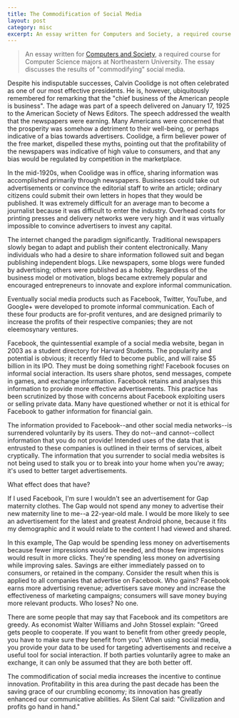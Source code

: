 ```yaml
---
title: The Commodification of Social Media
layout: post
category: misc
excerpt: An essay written for Computers and Society, a required course for Computer Science majors at Northeastern University.  The essay discusses the results of "commodifying" social media.
---
```


> An essay written for [Computers and Society](http://www.ccs.neu.edu/home/perrolle/soc528/syllabus.html), a required course for Computer Science majors at Northeastern University.  The essay discusses the results of "commodifying" social media.


Despite his indisputable successes, Calvin Coolidge is not often celebrated as
one of our most effective presidents. He is, however, ubiquitously remembered
for remarking that the "chief business of the American people is business".  The
adage was part of a speech delivered on January 17, 1925 to the American Society
of News Editors. The speech addressed the wealth that the newspapers were
earning. Many Americans were concerned that the prosperity was somehow a
detriment to their well-being, or perhaps indicative of a bias towards
advertisers.  Coolidge, a firm believer power of the free market, dispelled
these myths, pointing out that the profitability of the newspapers was
indicative of high value to consumers, and that any bias would be regulated by
competition in the marketplace.

In the mid-1920s, when Coolidge was in office, sharing information was
accomplished primarily through newspapers. Businesses could take out
advertisements or convince the editorial staff to write an article; ordinary
citizens could submit their own letters in hopes that they would be published.
It was extremely difficult for an average man to become a journalist because it
was difficult to enter the industry.  Overhead costs for printing presses and
delivery networks were very high and it was virtually impossible to convince
advertisers to invest any capital.

The internet changed the paradigm significantly.  Traditional newspapers slowly
began to adapt and publish their content electronically.  Many individuals who
had a desire to share information followed suit and began publishing independent
blogs. Like newspapers, some blogs were funded by advertising; others were
published as a hobby. Regardless of the business model or motivation, blogs
became extremely popular and encouraged entrepreneurs to innovate and explore
informal communication.

Eventually social media products such as Facebook, Twitter, YouTube, and Google+
were developed to promote informal communication.  Each of these four products
are for-profit ventures, and are designed primarily to increase the profits of
their respective companies; they are not eleemosynary ventures.

Facebook, the quintessential example of a social media website, began in 2003 as
a student directory for Harvard Students.  The popularity and potential is
obvious; it recently filed to become public, and will raise $5 billion in its
IPO.  They must be doing something right! Facebook focuses on informal social
interaction.  Its users share photos, send messages, compete in games, and
exchange information. Facebook retains and analyses this information to provide
more effective advertisements.  This practice has been scrutinized by those with
concerns about Facebook exploiting users or selling private data.  Many have
questioned whether or not it is ethical for Facebook to gather information for
financial gain.

The information provided to Facebook--and other social media networks--is
surrendered voluntarily by its users. They do not--and cannot--collect
information that you do not provide!  Intended uses of the data that is
entrusted to these companies is outlined in their terms of services, albeit
cryptically. The information that you surrender to social media websites is not
being used to stalk you or to break into your home when you're away; it's used
to better target advertisements.

What effect does that have?

If I used Facebook, I'm sure  I wouldn't see an advertisement for Gap maternity
clothes.  The Gap would not spend any money to advertise their new maternity
line to me--a 22-year-old male. I would be more likely to see an advertisement
for the latest and greatest Android phone, because it fits my demographic and it
would relate to the content I had viewed and shared.

In this example, The Gap would be spending less money on advertisements because
fewer impressions would be needed, and those few impressions would result in
more clicks.  They're spending less money on advertising while improving sales.
Savings are either immediately passed on to consumers, or retained in the
company. Consider the result when this is applied to all companies that
advertise on Facebook.  Who gains? Facebook earns more advertising revenue;
advertisers save money and increase the effectiveness of marketing campaigns;
consumers will save money buying more relevant products.  Who loses? No one.

There are some people that may say that Facebook and its competitors are greedy.
As economist Walter Williams and John Stossel explain: "Greed gets people to
cooperate. If you want to benefit from other greedy people, you have to make
sure they benefit from you".  When using social media, you provide your data to
be used for targeting advertisements and receive a useful tool for social
interaction. If both parties voluntarily agree to make an exchange, it can only
be assumed that they are both better off.

The commodification of social media increases the incentive to continue
innovation. Profitability in this area during the past decade has been the
saving grace of our crumbling economy; its innovation has greatly enhanced our
communicative abilities.  As Silent Cal said: "Civilization and profits go hand
in hand."
